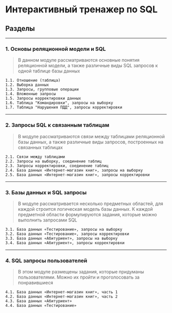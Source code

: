 # Интерактивный тренажер по SQL

## Разделы
----------------------------------------------------------------------------------------------------
### 1. Основы реляционной модели и SQL
> В данном модуле рассматриваются основные понятия реляционной модели, а также различные виды SQL запросов к одной таблице базы данных

    1.1. Отношение (таблица)
    1.2. Выборка данных
    1.3. Запросы, групповые операции
    1.4. Вложенные запросы
    1.5. Запросы корректировки данных
    1.6. Таблица "Командировки", запросы на выборку
    1.7. Таблица "Нарушения ПДД", запросы корректировки

----------------------------------------------------------------------------------------------------

### 2. Запросы SQL к связанным таблицам
> В модуле рассматриваются связи между таблицами реляционной базы данных, а также различные виды запросов, построенных на связанных таблицах

    2.1. Связи между таблицами
    2.2. Запросы на выборку, соединение таблиц
    2.3. Запросы корректировки, соединение таблиц
    2.4. База данных «Интернет-магазин книг», запросы на выборку
    2.5. База данных «Интернет-магазин книг», запросы корректировки

----------------------------------------------------------------------------------------------------

### 3. Базы данных и SQL запросы
> В модуле рассматривается несколько предметных областей, для каждой строится логическая модель базы данных. К каждой предметной области формулируются задания, которые можно выполнить запросами SQL

    3.1. База данных «Тестирование», запросы на выборку
    3.2. База данных «Тестирование», запросы корректировки
    3.3. База данных «Абитуриент», запросы на выборку
    3.4. База данных «Абитуриент», запросы корректировки

----------------------------------------------------------------------------------------------------

### 4. SQL запросы пользователей
> В этом модуле размещены задания, которые придуманы пользователями. Можно их пройти и проголосовать за понравившиеся

    4.1. База данных «Интернет-магазин книг», часть 1
    4.2. База данных «Интернет-магазин книг», часть 2
    4.3. База данных «Абитуриент»
    4.4. База данных «Тестирование»
